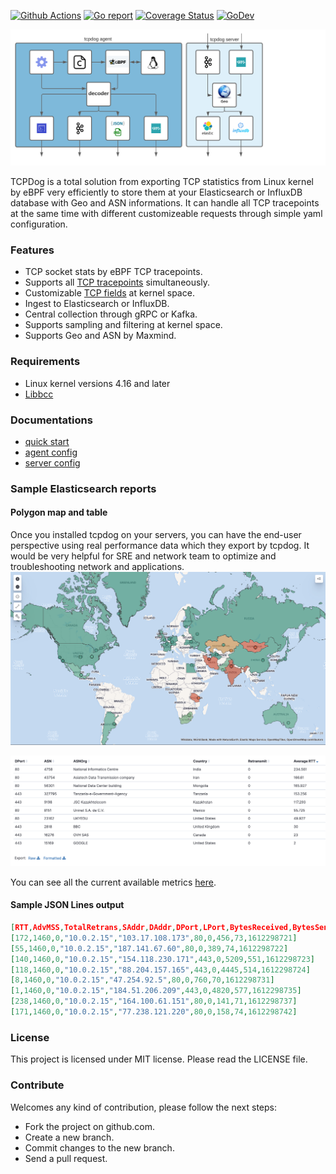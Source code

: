 
[![Github Actions](https://github.com/mehrdadrad/tcpdog/workflows/build/badge.svg)](https://github.com/mehrdadrad/tcpdog/actions?query=workflow%3Abuild) [![Go report](https://goreportcard.com/badge/github.com/mehrdadrad/tcpdog)](https://goreportcard.com/report/github.com/mehrdadrad/tcpdog)  [![Coverage Status](https://coveralls.io/repos/github/mehrdadrad/tcpdog/badge.svg?branch=main)](https://coveralls.io/github/mehrdadrad/tcpdog?branch=main) [![GoDev](https://pkg.go.dev/static/img/badge.svg)](https://pkg.go.dev/github.com/mehrdadrad/tcpdog)

![](docs/imgs/diagram.png)

TCPDog is a total solution from exporting TCP statistics from Linux kernel by eBPF very efficiently to store them at your Elasticsearch or InfluxDB database with Geo and ASN informations. It can handle all TCP tracepoints at the same time with different customizeable requests through simple yaml configuration. 

### Features
- TCP socket stats by eBPF TCP tracepoints.
- Supports all [TCP tracepoints](https://github.com/mehrdadrad/tcpdog/wiki/tracepoints) simultaneously.
- Customizable [TCP fields](https://github.com/mehrdadrad/tcpdog/wiki/metrics) at kernel space. 
- Ingest to Elasticsearch or InfluxDB.
- Central collection through gRPC or Kafka.
- Supports sampling and filtering at kernel space.
- Supports Geo and ASN by Maxmind.

### Requirements
* Linux kernel versions 4.16 and later
* [Libbcc](https://github.com/mehrdadrad/tcpdog/wiki/install-bcc)

### Documentations
* [quick start](https://github.com/mehrdadrad/tcpdog/wiki/quick-start)
* [agent config](https://github.com/mehrdadrad/tcpdog/wiki/agent-config)
* [server config](https://github.com/mehrdadrad/tcpdog/wiki/server-config)

### Sample Elasticsearch reports
#### Polygon map and table
Once you installed tcpdog on your servers, you can have the end-user perspective using real performance data which they export by tcpdog. It would be very helpful for SRE and network team to optimize and troubleshooting network and applications.
![](docs/imgs/kibana_map.png)

![](docs/imgs/kibana_table.png)

You can see all the current available metrics [here](https://github.com/mehrdadrad/tcpdog/wiki/metrics).

#### Sample JSON Lines output
```json
[RTT,AdvMSS,TotalRetrans,SAddr,DAddr,DPort,LPort,BytesReceived,BytesSent,timestamp]
[172,1460,0,"10.0.2.15","103.17.108.173",80,0,456,73,1612298721]
[55,1460,0,"10.0.2.15","187.141.67.60",80,0,389,74,1612298722]
[140,1460,0,"10.0.2.15","154.118.230.171",443,0,5209,551,1612298723]
[118,1460,0,"10.0.2.15","88.204.157.165",443,0,4445,514,1612298724]
[8,1460,0,"10.0.2.15","47.254.92.5",80,0,760,70,1612298731]
[1,1460,0,"10.0.2.15","184.51.206.209",443,0,4820,577,1612298735]
[238,1460,0,"10.0.2.15","164.100.61.151",80,0,141,71,1612298737]
[171,1460,0,"10.0.2.15","77.238.121.220",80,0,158,74,1612298742]
```

### License
This project is licensed under MIT license. Please read the LICENSE file.

### Contribute
Welcomes any kind of contribution, please follow the next steps:

- Fork the project on github.com.
- Create a new branch.
- Commit changes to the new branch.
- Send a pull request.
